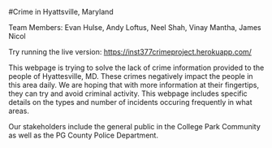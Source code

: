 #Crime in Hyattsville, Maryland

Team Members: Evan Hulse, Andy Loftus, Neel Shah, Vinay Mantha, James Nicol

Try running the live version: https://inst377crimeproject.herokuapp.com/

This webpage is trying to solve the lack of crime information provided to the people of Hyattesville, MD. 
These crimes negatively impact the people in this area daily. We are hoping that with more information at their fingertips, 
they can try and avoid criminal activity. This webpage includes specific details on the types and number of incidents 
occuring frequently in what areas.

Our stakeholders include the general public in the College Park Community as well as the PG County Police Department.


